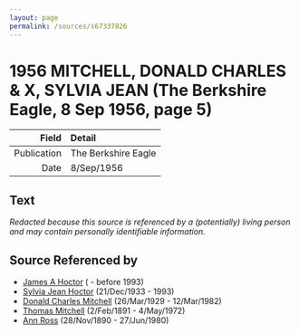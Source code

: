 ```yaml
---
layout: page
permalink: /sources/s67337826
---
```


# 1956 MITCHELL, DONALD CHARLES & X, SYLVIA JEAN (The Berkshire Eagle, 8 Sep 1956, page 5)

Field | Detail
---:|:---
Publication | The Berkshire Eagle
Date | 8/Sep/1956

## Text

_Redacted because this source is referenced by a (potentially) living person and may contain personally identifiable information._

## Source Referenced by

* [James A Hoctor](../people/@72154199@-james-a-hoctor-b-d1993.md) ( - before 1993)
* [Sylvia Jean Hoctor](../people/@29702140@-sylvia-jean-hoctor-b1933-12-21-d1993.md) (21/Dec/1933 - 1993)
* [Donald Charles Mitchell](../people/@49269448@-donald-charles-mitchell-b1929-3-26-d1982-3-12.md) (26/Mar/1929 - 12/Mar/1982)
* [Thomas Mitchell](../people/@65815518@-thomas-mitchell-b1891-2-2-d1972-5-4.md) (2/Feb/1891 - 4/May/1972)
* [Ann Ross](../people/@52613824@-ann-ross-b1890-11-28-d1980-6-27.md) (28/Nov/1890 - 27/Jun/1980)
